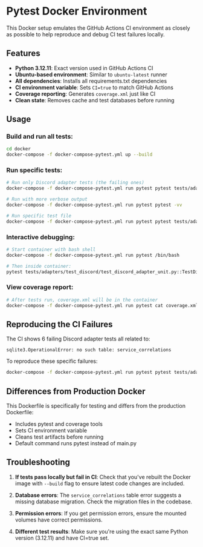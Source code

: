 # Pytest Docker Environment

This Docker setup emulates the GitHub Actions CI environment as closely as possible to help reproduce and debug CI test failures locally.

## Features

- **Python 3.12.11**: Exact version used in GitHub Actions CI
- **Ubuntu-based environment**: Similar to `ubuntu-latest` runner
- **All dependencies**: Installs all requirements.txt dependencies
- **CI environment variable**: Sets `CI=true` to match GitHub Actions
- **Coverage reporting**: Generates `coverage.xml` just like CI
- **Clean state**: Removes cache and test databases before running

## Usage

### Build and run all tests:
```bash
cd docker
docker-compose -f docker-compose-pytest.yml up --build
```

### Run specific tests:
```bash
# Run only Discord adapter tests (the failing ones)
docker-compose -f docker-compose-pytest.yml run pytest pytest tests/adapters/test_discord/ -v

# Run with more verbose output
docker-compose -f docker-compose-pytest.yml run pytest pytest -vv

# Run specific test file
docker-compose -f docker-compose-pytest.yml run pytest pytest tests/adapters/test_discord/test_discord_adapter_unit.py -v
```

### Interactive debugging:
```bash
# Start container with bash shell
docker-compose -f docker-compose-pytest.yml run pytest /bin/bash

# Then inside container:
pytest tests/adapters/test_discord/test_discord_adapter_unit.py::TestDiscordAdapter::test_send_message_success -vv
```

### View coverage report:
```bash
# After tests run, coverage.xml will be in the container
docker-compose -f docker-compose-pytest.yml run pytest cat coverage.xml
```

## Reproducing the CI Failures

The CI shows 6 failing Discord adapter tests all related to:
```
sqlite3.OperationalError: no such table: service_correlations
```

To reproduce these specific failures:
```bash
docker-compose -f docker-compose-pytest.yml run pytest pytest tests/adapters/test_discord/ tests/ciris_engine/logic/adapters/discord/ -v
```

## Differences from Production Docker

This Dockerfile is specifically for testing and differs from the production Dockerfile:
- Includes pytest and coverage tools
- Sets CI environment variable
- Cleans test artifacts before running
- Default command runs pytest instead of main.py

## Troubleshooting

1. **If tests pass locally but fail in CI**: Check that you've rebuilt the Docker image with `--build` flag to ensure latest code changes are included.

2. **Database errors**: The `service_correlations` table error suggests a missing database migration. Check the migration files in the codebase.

3. **Permission errors**: If you get permission errors, ensure the mounted volumes have correct permissions.

4. **Different test results**: Make sure you're using the exact same Python version (3.12.11) and have CI=true set.
